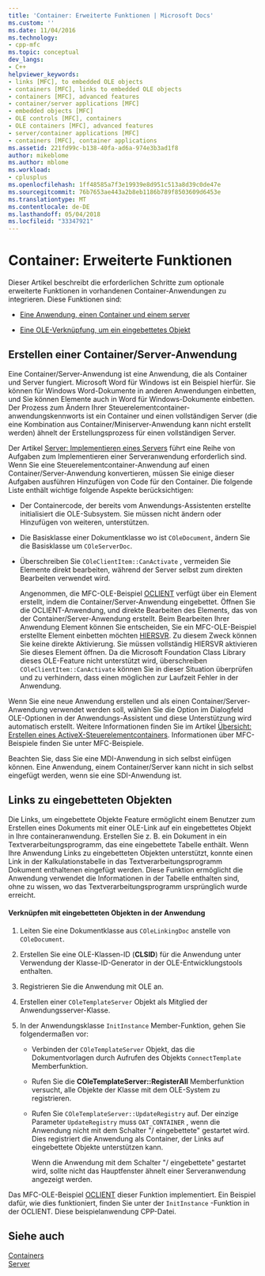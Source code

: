 ```yaml
---
title: 'Container: Erweiterte Funktionen | Microsoft Docs'
ms.custom: ''
ms.date: 11/04/2016
ms.technology:
- cpp-mfc
ms.topic: conceptual
dev_langs:
- C++
helpviewer_keywords:
- links [MFC], to embedded OLE objects
- containers [MFC], links to embedded OLE objects
- containers [MFC], advanced features
- container/server applications [MFC]
- embedded objects [MFC]
- OLE controls [MFC], containers
- OLE containers [MFC], advanced features
- server/container applications [MFC]
- containers [MFC], container applications
ms.assetid: 221fd99c-b138-40fa-ad6a-974e3b3ad1f8
author: mikeblome
ms.author: mblome
ms.workload:
- cplusplus
ms.openlocfilehash: 1ff48585a7f3e19939e8d951c513a8d39c0de47e
ms.sourcegitcommit: 76b7653ae443a2b8eb1186b789f8503609d6453e
ms.translationtype: MT
ms.contentlocale: de-DE
ms.lasthandoff: 05/04/2018
ms.locfileid: "33347921"
---
```

# <a name="containers-advanced-features"></a>Container: Erweiterte Funktionen
Dieser Artikel beschreibt die erforderlichen Schritte zum optionale erweiterte Funktionen in vorhandenen Container-Anwendungen zu integrieren. Diese Funktionen sind:  
  
-   [Eine Anwendung, einen Container und einem server](#_core_creating_a_container_server_application)  
  
-   [Eine OLE-Verknüpfung, um ein eingebettetes Objekt](#_core_links_to_embedded_objects)  
  
##  <a name="_core_creating_a_container_server_application"></a> Erstellen einer Container/Server-Anwendung  
 Eine Container/Server-Anwendung ist eine Anwendung, die als Container und Server fungiert. Microsoft Word für Windows ist ein Beispiel hierfür. Sie können für Windows Word-Dokumente in anderen Anwendungen einbetten, und Sie können Elemente auch in Word für Windows-Dokumente einbetten. Der Prozess zum Ändern Ihrer Steuerelementcontainer-anwendungskennworts ist ein Container und einen vollständigen Server (die eine Kombination aus Container/Miniserver-Anwendung kann nicht erstellt werden) ähnelt der Erstellungsprozess für einen vollständigen Server.  
  
 Der Artikel [Server: Implementieren eines Servers](../mfc/servers-implementing-a-server.md) führt eine Reihe von Aufgaben zum Implementieren einer Serveranwendung erforderlich sind. Wenn Sie eine Steuerelementcontainer-Anwendung auf einen Container/Server-Anwendung konvertieren, müssen Sie einige dieser Aufgaben ausführen Hinzufügen von Code für den Container. Die folgende Liste enthält wichtige folgende Aspekte berücksichtigen:  
  
-   Der Containercode, der bereits vom Anwendungs-Assistenten erstellte initialisiert die OLE-Subsystem. Sie müssen nicht ändern oder Hinzufügen von weiteren, unterstützen.  
  
-   Die Basisklasse einer Dokumentklasse wo ist `COleDocument`, ändern Sie die Basisklasse um `COleServerDoc`.  
  
-   Überschreiben Sie `COleClientItem::CanActivate` , vermeiden Sie Elemente direkt bearbeiten, während der Server selbst zum direkten Bearbeiten verwendet wird.  
  
     Angenommen, die MFC-OLE-Beispiel [OCLIENT](../visual-cpp-samples.md) verfügt über ein Element erstellt, indem die Container/Server-Anwendung eingebettet. Öffnen Sie die OCLIENT-Anwendung, und direkte Bearbeiten des Elements, das von der Container/Server-Anwendung erstellt. Beim Bearbeiten Ihrer Anwendung Element können Sie entscheiden, Sie ein MFC-OLE-Beispiel erstellte Element einbetten möchten [HIERSVR](../visual-cpp-samples.md). Zu diesem Zweck können Sie keine direkte Aktivierung. Sie müssen vollständig HIERSVR aktivieren Sie dieses Element öffnen. Da die Microsoft Foundation Class Library dieses OLE-Feature nicht unterstützt wird, überschreiben `COleClientItem::CanActivate` können Sie in dieser Situation überprüfen und zu verhindern, dass einen möglichen zur Laufzeit Fehler in der Anwendung.  
  
 Wenn Sie eine neue Anwendung erstellen und als einen Container/Server-Anwendung verwendet werden soll, wählen Sie die Option im Dialogfeld OLE-Optionen in der Anwendungs-Assistent und diese Unterstützung wird automatisch erstellt. Weitere Informationen finden Sie im Artikel [Übersicht: Erstellen eines ActiveX-Steuerelementcontainers](../mfc/reference/creating-an-mfc-activex-control-container.md). Informationen über MFC-Beispiele finden Sie unter MFC-Beispiele.  
  
 Beachten Sie, dass Sie eine MDI-Anwendung in sich selbst einfügen können. Eine Anwendung, einem Container/Server kann nicht in sich selbst eingefügt werden, wenn sie eine SDI-Anwendung ist.  
  
##  <a name="_core_links_to_embedded_objects"></a> Links zu eingebetteten Objekten  
 Die Links, um eingebettete Objekte Feature ermöglicht einem Benutzer zum Erstellen eines Dokuments mit einer OLE-Link auf ein eingebettetes Objekt in Ihre containeranwendung. Erstellen Sie z. B. ein Dokument in ein Textverarbeitungsprogramm, das eine eingebettete Tabelle enthält. Wenn Ihre Anwendung Links zu eingebetteten Objekten unterstützt, konnte einen Link in der Kalkulationstabelle in das Textverarbeitungsprogramm Dokument enthaltenen eingefügt werden. Diese Funktion ermöglicht die Anwendung verwendet die Informationen in der Tabelle enthalten sind, ohne zu wissen, wo das Textverarbeitungsprogramm ursprünglich wurde erreicht.  
  
#### <a name="to-link-to-embedded-objects-in-your-application"></a>Verknüpfen mit eingebetteten Objekten in der Anwendung  
  
1.  Leiten Sie eine Dokumentklasse aus `COleLinkingDoc` anstelle von `COleDocument`.  
  
2.  Erstellen Sie eine OLE-Klassen-ID (**CLSID**) für die Anwendung unter Verwendung der Klasse-ID-Generator in der OLE-Entwicklungstools enthalten.  
  
3.  Registrieren Sie die Anwendung mit OLE an.  
  
4.  Erstellen einer `COleTemplateServer` Objekt als Mitglied der Anwendungsserver-Klasse.  
  
5.  In der Anwendungsklasse `InitInstance` Member-Funktion, gehen Sie folgendermaßen vor:  
  
    -   Verbinden der `COleTemplateServer` Objekt, das die Dokumentvorlagen durch Aufrufen des Objekts `ConnectTemplate` Memberfunktion.  
  
    -   Rufen Sie die **COleTemplateServer::RegisterAll** Memberfunktion versucht, alle Objekte der Klasse mit dem OLE-System zu registrieren.  
  
    -   Rufen Sie `COleTemplateServer::UpdateRegistry` auf. Der einzige Parameter `UpdateRegistry` muss `OAT_CONTAINER` , wenn die Anwendung nicht mit dem Schalter "/ eingebettete" gestartet wird. Dies registriert die Anwendung als Container, der Links auf eingebettete Objekte unterstützen kann.  
  
         Wenn die Anwendung mit dem Schalter "/ eingebettete" gestartet wird, sollte nicht das Hauptfenster ähnelt einer Serveranwendung angezeigt werden.  
  
 Das MFC-OLE-Beispiel [OCLIENT](../visual-cpp-samples.md) dieser Funktion implementiert. Ein Beispiel dafür, wie dies funktioniert, finden Sie unter der `InitInstance` -Funktion in der OCLIENT. Diese beispielanwendung CPP-Datei.  
  
## <a name="see-also"></a>Siehe auch  
 [Containers](../mfc/containers.md)   
 [Server](../mfc/servers.md)

